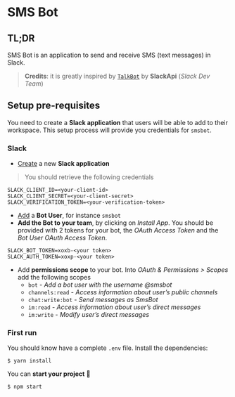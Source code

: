 # SMS Bot
## TL;DR
SMS Bot is an application to send and receive SMS (text messages) in Slack.

> **Credits**: it is greatly inspired by [`TalkBot`](https://github.com/slackapi/TalkBot) by **SlackApi** (_Slack Dev Team_)

## Setup pre-requisites
You need to create a **Slack application** that users will be able to add to their workspace. This setup process will provide you credentials for `smsbot`.

### Slack
- [Create](https://api.slack.com/apps) a new **Slack application**
> You should retrieve the following credentials
```
SLACK_CLIENT_ID=<your-client-id>
SLACK_CLIENT_SECRET=<your-client-secret>
SLACK_VERIFICATION_TOKEN=<your-verification-token>
```
- [Add](https://api.slack.com/bot-users#setup) a **Bot User**, for instance `smsbot`
- **Add the Bot to your team**, by clicking on _Install App_. You should be provided with 2 tokens for your bot, the _OAuth Access Token_ and the _Bot User OAuth Access Token_.
```
SLACK_BOT_TOKEN=xoxb-<your token>
SLACK_AUTH_TOKEN=xoxp-<your token>
```

- Add **permissions scope** to your bot. Into _OAuth & Permissions > Scopes_ add the following scopes
  - `bot` - _Add a bot user with the username @smsbot_
  - `channels:read` - _Access information about user’s public channels_
  - `chat:write:bot` - _Send messages as SmsBot_
  - `im:read` - _Access information about user’s direct messages_
  - `im:write` - _Modify user’s direct messages_

### First run
You should know have a complete `.env` file. Install the dependencies:
```
$ yarn install
```  

You can **start your project** :rocket:
```
$ npm start
```